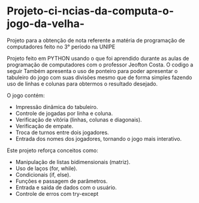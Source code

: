 # Projeto-ci-ncias-da-computa-o-jogo-da-velha-
Projeto para a obtenção de nota referente a matéria de programação de computadores feito no 3° período na UNIPE

Projeto feito em PYTHON usando o que foi aprendido durante as aulas de programação de computadores com o professor Jeofton Costa.
O codigo a seguir Também apresenta o uso de ponteiro para poder apresentar o tabuleiro do jogo com suas divisões mesmo que de forma simples fazendo uso de linhas e colunas para obtermos o resultado desejado.

O jogo contém:

- Impressão dinâmica do tabuleiro.
- Controle de jogadas por linha e coluna.
- Verificação de vitória (linhas, colunas e diagonais).
- Verificação de empate.
- Troca de turnos entre dois jogadores.
- Entrada dos nomes dos jogadores, tornando o jogo mais interativo.

Este projeto reforça conceitos como:

- Manipulação de listas bidimensionais (matriz).
- Uso de laços (for, while).
- Condicionais (if, else).
- Funções e passagem de parâmetros.
- Entrada e saída de dados com o usuário.
- Controle de erros com try-except